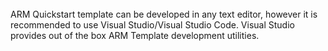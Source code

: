 <br>
ARM Quickstart template can  be developed in any text editor, however it is recommended to use Visual  Studio/Visual Studio Code. Visual Studio provides out of the box ARM Template  development utilities.

